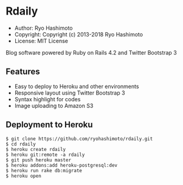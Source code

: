 # Rdaily

* Author: Ryo Hashimoto
* Copyright: Copyright (c) 2013-2018 Ryo Hashimoto
* License: MIT License

Blog software powered by Ruby on Rails 4.2 and Twitter Bootstrap 3

## Features

* Easy to deploy to Heroku and other environments
* Responsive layout using Twitter Bootstrap 3
* Syntax highlight for codes
* Image uploading to Amazon S3

## Deployment to Heroku

```
$ git clone https://github.com/ryohashimoto/rdaily.git
$ cd rdaily
$ heroku create rdaily
$ heroku git:remote -a rdaily
$ git push heroku master
$ heroku addons:add heroku-postgresql:dev
$ heroku run rake db:migrate
$ heroku open
```
